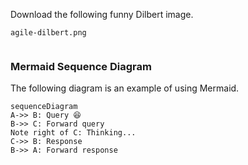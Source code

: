 Download the following funny Dilbert image.

```file
agile-dilbert.png
```

```sketch
```

### Mermaid Sequence Diagram
The following diagram is an example of using Mermaid.
```mermaid
sequenceDiagram
A->> B: Query 😆
B->> C: Forward query
Note right of C: Thinking...
C->> B: Response
B->> A: Forward response
```